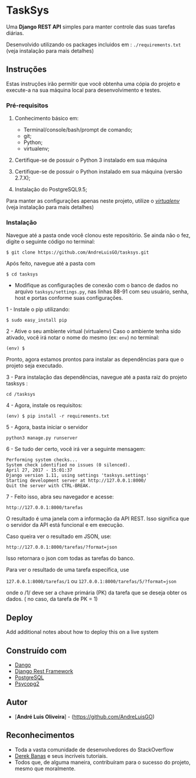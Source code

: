 # TaskSys

Uma **Django REST API** simples para manter controle das suas tarefas diárias.

Desenvolvido utilizando os packages incluidos em : `./requirements.txt` (veja instalação para mais detalhes)


## Instruções

Estas instruções irão permitir que você obtenha uma cópia do projeto e execute-a na sua máquina local para desenvolvimento e testes.

### Pré-requisitos

1.  Conhecimento básico em:
    * Terminal/console/bash/prompt de comando;
    * git;
    * Python;
    * virtualenv;


1. Certifique-se de possuir o Python 3 instalado em sua máquina


1. Certifique-se de possuir o Python instalado em sua máquina (versão 2.7.X);

1. Instalação do PostgreSQL9.5;


Para manter as configurações apenas neste projeto, utilize o [*virtualenv*](https://virtualenv.pypa.io/en/stable/)  (veja instalação para mais detalhes)



### Instalação



Navegue até a pasta onde você clonou este repositório. Se ainda não o fez, digite o seguinte código no terminal:

```
$ git clone https://github.com/AndreLuisGO/tasksys.git
```
Após feito, navegue até a pasta com
```
$ cd tasksys
```

* Modifique as configurações de conexão com o banco de dados no arquivo  `tasksys/settings.py`, nas linhas 88-91 com seu usuário, senha, host e portas conforme suas configurações.




1 - Instale o pip utilizando:
```
$ sudo easy_install pip
```

2 - Ative o seu ambiente virtual (virtualenv)
Caso o ambiente tenha sido ativado, você irá notar o nome do mesmo (ex: `env`) no terminal:
```
(env) $
```

Pronto, agora estamos prontos para instalar as dependências para que o projeto seja executado.


3 - Para instalação das dependências, navegue até a pasta raiz do projeto tasksys :
```
cd /tasksys
```

4 - Agora, instale os requisitos:

```
(env) $ pip install -r requirements.txt
```

5 - Agora, basta iniciar o servidor

```
python3 manage.py runserver
```

6 - Se tudo der certo, você irá ver a seguinte mensagem:

```
Performing system checks...                                                                                                                                                                                                                     System check identified no issues (0 silenced).                                                                         April 27, 2017 - 15:01:37                                                                                               Django version 1.11, using settings 'tasksys.settings'                                                                  Starting development server at http://127.0.0.1:8000/                                                                   Quit the server with CTRL-BREAK.
```


7 - Feito isso, abra seu navegador e acesse:

`http://127.0.0.1:8000/tarefas`

O resultado é uma janela com a informação da API REST. Isso significa que o servidor da API está funcional e em execução.

 Caso queira ver o resultado em JSON, use:

`http://127.0.0.1:8000/tarefas/?format=json`

Isso retornara o json com todas as tarefas do banco.

Para ver o resultado de uma tarefa específica, use

`127.0.0.1:8000/tarefas/1`
ou
`127.0.0.1:8000/tarefas/5/?format=json`

onde o /1/ deve ser a chave primária (PK) da tarefa que se deseja obter os dados. ( no caso, da tarefa de PK = 1)

## Deploy

Add additional notes about how to deploy this on a live system

## Construído com

* [Dango](https://www.djangoproject.com/)
* [Django Rest Framework](www.django-rest-framework.org/)
* [PostgreSQL](https://www.postgresql.org/)
* [Psycopg2](http://initd.org/psycopg/)


## Autor

* [**André Luis Oliveira**] - (https://github.com/AndreLuisGO)


## Reconhecimentos

* Toda a vasta comunidade de desenvolvedores do StackOverflow
* [Derek Banas](https://www.youtube.com/derekbanas) e seus incríveis tutoriais.
* Todos que, de alguma maneira, contribuíram para o sucesso do projeto, mesmo que moralmente.
